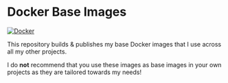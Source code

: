 # Docker Base Images

[![Docker](https://github.com/viral32111/docker-base-images/actions/workflows/docker.yml/badge.svg?branch=main)](https://github.com/viral32111/docker-base-images/actions/workflows/docker.yml)

This repository builds & publishes my base Docker images that I use across all my other projects.

I do **not** recommend that you use these images as base images in your own projects as they are tailored towards my needs!
